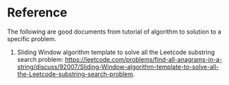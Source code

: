 # Reference

The following are good documents from tutorial of algorithm to solution to a specific problem.

1. Sliding Window algorithm template to solve all the Leetcode substring search problem: https://leetcode.com/problems/find-all-anagrams-in-a-string/discuss/92007/Sliding-Window-algorithm-template-to-solve-all-the-Leetcode-substring-search-problem.
